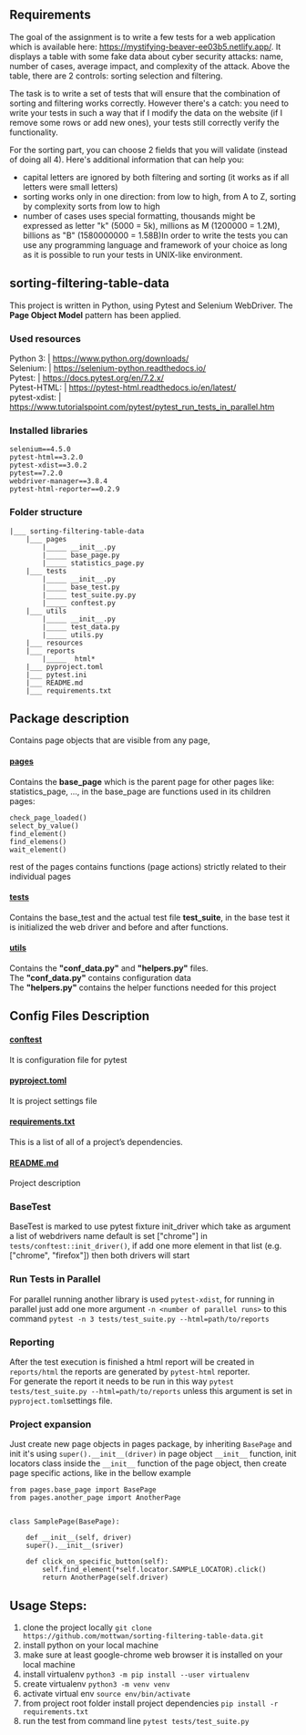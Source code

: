 ## Requirements

The goal of the assignment is to write a few tests for a web application which is available here: https://mystifying-beaver-ee03b5.netlify.app/. It displays a table with some fake data about cyber security attacks: name, number of cases, average impact, and complexity of the attack. Above the table, there are 2 controls: sorting selection and filtering.

The task is to write a set of tests that will ensure that the combination of sorting and filtering works correctly.
However there's a catch: you need to write your tests in such a way that if I modify the data on the website (if I remove some rows or add new ones), your tests still correctly verify the functionality.

For the sorting part, you can choose 2 fields that you will validate (instead of doing all 4).
Here's additional information that can help you:
* capital letters are ignored by both filtering and sorting (it works as if all letters were small letters)
* sorting works only in one direction: from low to high, from A to Z, sorting by complexity sorts from low to high
* number of cases uses special formatting, thousands might be expressed as letter "k" (5000 = 5k), millions as M (1200000 = 1.2M), billions as "B" (1580000000 = 1.58B)In order to write the tests you can use any programming language and framework of your choice as long as it is possible to run your tests in UNIX-like environment.

## sorting-filtering-table-data
This project is written in Python, using Pytest and Selenium WebDriver. The **Page Object Model** pattern has been applied.


### Used resources
Python 3:           | https://www.python.org/downloads/ <br/>
Selenium:           | https://selenium-python.readthedocs.io/ <br/>
Pytest:             | https://docs.pytest.org/en/7.2.x/ <br/>
Pytest-HTML:        | https://pytest-html.readthedocs.io/en/latest/  <br/>
pytest-xdist:       | https://www.tutorialspoint.com/pytest/pytest_run_tests_in_parallel.htm <br/>

### Installed libraries
```
selenium==4.5.0
pytest-html==3.2.0
pytest-xdist==3.0.2
pytest==7.2.0
webdriver-manager==3.8.4
pytest-html-reporter==0.2.9
```

### Folder structure
```
|___ sorting-filtering-table-data
    |___ pages
        |_____ __init__.py
        |_____ base_page.py
        |_____ statistics_page.py
    |___ tests
        |_____ __init__.py
        |_____ base_test.py
        |_____ test_suite.py.py
        |_____ conftest.py
    |___ utils
        |_____ __init__.py
        |_____ test_data.py
        |_____ utils.py
    |___ resources
    |___ reports
        |_____  html*
    |___ pyproject.toml
    |___ pytest.ini
    |___ README.md
    |___ requirements.txt
```
## Package description
Contains page objects that are visible from any page,
#### [pages](https://github.com/mottwan/sorting-filtering-table-data/tree/main/pages)
Contains the **base_page** which is the parent page for other pages like: statistics_page, ..., in the base_page are functions used in its children pages: <br/>
```
check_page_loaded()
select_by_value()
find_element()
find_elemens()
wait_element()
```
rest of the pages contains functions (page actions) strictly related to their individual pages

#### [tests](https://github.com/mottwan/sorting-filtering-table-data/tree/main/tests)
Contains the base_test and the actual test file **test_suite**, in the base test it is initialized the web driver and before and after functions.

#### [utils](https://github.com/mottwan/sorting-filtering-table-data/tree/main/config/utils)
Contains the **"conf_data.py"** and **"helpers.py"** files. <br/>
The **"conf_data.py"** contains configuration data <br/>
The **"helpers.py"** contains the helper functions needed for this project<br/>

## Config Files Description
#### [conftest](https://github.com/mottwan/sorting-filtering-table-data/blob/main/conftest.py)
It is configuration file for pytest

#### [pyproject.toml](https://github.com/mottwan/sorting-filtering-table-data/blob/main/pyproject.toml)
It is project settings file


#### [requirements.txt](https://github.com/mottwan/sorting-filtering-table-data/blob/main/requirements.txt)
This is a list of all of a project’s dependencies.

#### [README.md](https://github.com/mottwan/sorting-filtering-table-data/blob/main/README.md)
Project description

### BaseTest
BaseTest is marked to use pytest fixture init_driver which take as argument a list of webdrivers name default is set ["chrome"] in `tests/conftest::init_driver()`, if add one more element in that list (e.g. ["chrome", "firefox"]) then both drivers will start

### Run Tests in Parallel
For parallel running another library is used `pytest-xdist`, for running in parallel just add one more argument `-n <number of parallel runs>` to this command `pytest -n 3 tests/test_suite.py --html=path/to/reports`

### Reporting
After the test execution is finished a html report will be created in `reports/html` the reports are generated by `pytest-html` reporter. </br>
For generate the report it needs to be run in this way `pytest tests/test_suite.py --html=path/to/reports` unless this argument is set in `pyproject.toml`settings file.<br/>

### Project expansion
Just create new page objects in pages package, by inheriting `BasePage` and init it's using `super().__init__(driver)` in page object `__init__` function,
init locators class inside the `__init__` function of the page object, then create page specific actions, like in the bellow example <br/>
```bazaar
from pages.base_page import BasePage
from pages.another_page import AnotherPage


class SamplePage(BasePage):
    
    def __init__(self, driver)
    super().__init__(sriver)
    
    def click_on_specific_button(self):
        self.find_element(*self.locator.SAMPLE_LOCATOR).click()
        return AnotherPage(self.driver)
```

## Usage Steps:
1. clone the project locally `git clone https://github.com/mottwan/sorting-filtering-table-data.git`
2. install python on your local machine
3. make sure at least google-chrome web browser it is installed on your local machine
4. install virtualenv `python3 -m pip install --user virtualenv`
5. create virtualenv `python3 -m venv venv`
6. activate virtual env `source env/bin/activate`
7. from project root folder install project dependencies `pip install -r requirements.txt`
8. run the test from command line `pytest tests/test_suite.py`

